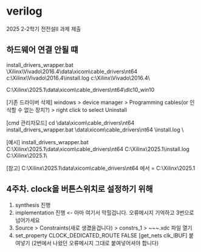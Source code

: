 # verilog
2025 2-2학기 전전설II 과제 제출

## 하드웨어 연결 안될 떄
install_drivers_wrapper.bat \Xilinx\Vivado\2016.4\data\xicom\cable_drivers\nt64 c:\Xilinx\Vivado\2016.4\install.log c:\Xilinx\Vivado\2016.4\

C:\Xilinx\2025.1\data\xicom\cable_drivers\nt64\dlc10_win10

[기존 드라이버 삭제]
windows > device manager > Programming cables(or 인식할 수 없는 장치?) > right click to select Uninstall 

[cmd 관리자모드]
cd <Vivado install path>\data\xicom\cable_drivers\nt64
install_drivers_wrapper.bat <Vivado install path>\data\xicom\cable_drivers\nt64 <Vivado install path>\install.log <Vivado install path>\

[예시]
install_drivers_wrapper.bat C:\Xilinx\2025.1\data\xicom\cable_drivers\nt64 C:\Xilinx\2025.1\install.log C:\Xilinx\2025.1\

[참고]
C:\Xilinx\2025.1\data\xicom\cable_drivers\nt64 에서 <Vivado install path> = C:\Xilinx\2025.1

## 4주차. clock을 버튼스위치로 설정하기 위해

1. synthesis 진행
2. implementation 진행 <- 아마 여기서 막힐겁니다. 오류메시지 기억하고 3번으로 넘어가세요
3. Source > Constraints(새로 생겼을겁니다) > constrs_1 > ~~~.xdc 파일 열기
4. set_property CLOCK_DEDICATED_ROUTE FALSE [get_nets clk_IBUF] 붙여넣기 (2번에서 나왔던 오류메시지 그대로 붙여넣어셔야 합니다)
